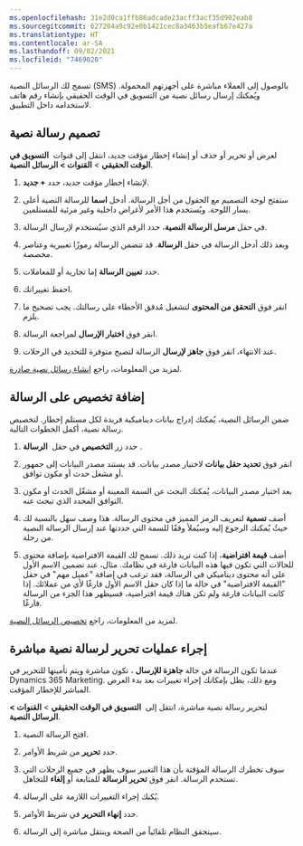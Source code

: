 ```yaml
---
ms.openlocfilehash: 31e2d0ca1ffb86adcade23acff3acf35d902eab8
ms.sourcegitcommit: 627204a9c92e0b1421cec8a3463b5eafb67e427a
ms.translationtype: HT
ms.contentlocale: ar-SA
ms.lasthandoff: 09/02/2021
ms.locfileid: "7469020"
---
```

تسمح لك الرسائل النصية (SMS) بالوصول إلى العملاء مباشرة على أجهزتهم المحمولة. ويُمكنك إرسال رسائل نصية من التسويق في الوقت الحقيقي بإنشاء رقم هاتف لاستخدامه داخل التطبيق.

## <a name="design-a-text-message"></a>تصميم رسالة نصية

لعرض أو تحرير أو حذف أو إنشاء إخطار مؤقت جديد، انتقل إلى قنوات 
**التسويق في الوقت الحقيقي** > **القنوات > الرسائل النصية**.

1.  لإنشاء إخطار مؤقت جديد، حدد **+ جديد**.

1.  ستفتح لوحة التصميم مع الحقول من أجل الرسالة. أدخل **اسما** للرسالة النصية أعلى يسار اللوحة. ويُستخدم هذا الأمر لأغراض داخلية وغير مرئية للمستلمين.

1.  في حقل **مرسل الرسالة النصية**، حدد الرقم الذي سيُستخدم لإرسال الرسالة.

1.  وبعد ذلك أدخل الرسالة في حقل **الرسالة**. قد تتضمن الرسالة ‏‫رموزًا تعبيرية‬ وعناصر مخصصة.

1.  حدد **تعيين الرسالة** إما تجارية أو للمعاملات.

1.  احفظ تغييراتك.

1.  انقر فوق **التحقق من المحتوى** ‏‫لتشغيل مُدقق الأخطاء على رسالتك.‬ 
    يجب تصحيح ما يلزم.

1.  انقر فوق **اختبار الإرسال** لمراجعة الرسالة.

1.  عند الانتهاء، انقر فوق **جاهز لإرسال** الرسالة لتصبح متوفرة للتحديد في الرحلات.

لمزيد من المعلومات، راجع [إنشاء رسائل نصية صادرة](/dynamics365/marketing/real-time-marketing-outbound-text-messaging/?azure-portal=true).

## <a name="add-personalization-to-your-message"></a>إضافة تخصيص على الرسالة

ضمن الرسائل النصية، يُمكنك إدراج بيانات ديناميكية فريدة لكل مستلم إخطار. لتخصيص رسالة نصية، أكمل الخطوات التالية.

1.  حدد زر **التخصيص** في حقل  **الرسالة** .

1.  انقر فوق **تحديد حقل بيانات** لاختيار مصدر بيانات. قد يستند مصدر البيانات إلى جمهور أو مشغل حدث أو مكون توافق.

1.  بعد اختيار مصدر البيانات، يُمكنك البحث عن السمة المعينة أو مشغّل الحدث أو مكون التوافق المحدد الذي تبحث عنه.

1.  أضف **تسمية** لتعريف الرمز المميز في محتوى الرسالة. هذا وصف سهل بالنسبة لك حيثُ يُمكنك الرجوع إليه وسيُملأ وفقًا للسمة التي حددتها عند إرسال الرسالة النصية من رحلة.

1.  أضف **قيمة افتراضية**، إذا كنت تريد ذلك. تسمح لك القيمة الافتراضية بإضافة محتوى للحالات التي تكون فيها هذه البيانات فارغة في نظامك. مثال، عند تضمين الاسم الأول على أنه محتوى ديناميكي في الرسالة، فقد ترغب في إضافة "عميل مهم" في حقل "القيمة الافتراضية" في حالة ما إذا كان حقل الاسم الأول فارغًا لأي من عملائك. إذا كانت البيانات فارغة ولم تكن هناك قيمة افتراضية، فسيظهر هذا الجزء من الرسالة فارغًا.

لمزيد من المعلومات، راجع [تخصيص الرسائل النصية](/dynamics365/marketing/real-time-marketing-outbound-text-messaging?azure-portal=true#personalize-test-messages).

## <a name="make-edits-to-a-live-text-message"></a>إجراء عمليات تحرير لرسالة نصية مباشرة

عندما تكون الرسالة في حالة **جاهزة للإرسال** ، تكون مباشرة ويتم تأمينها للتحرير في Dynamics 365 Marketing. ومع ذلك، يظل بإمكانك إجراء تغييرات بعد بدء العرض المباشر للإخطار المؤقت.

لتحرير رسالة نصية مباشرة، انتقل إلى  **التسويق في الوقت الحقيقي** > **القنوات > الرسائل النصية**.

1.  افتح الرسالة النصية.

1.  حدد **تحرير** من شريط الأوامر.

1.  سوف تخطرك الرسالة المؤقتة بأن هذا التغيير سوف يظهر في جميع الرحلات التي تستخدم الرسالة. انقر فوق **تحرير الرسالة** للمتابعة أو **إلغاء** للتجاهل.

1.  يُكنك إجراء التغييرات اللازمة على الرسالة.

1.  حدد **إنهاء التحرير** في شريط الأوامر.

1.  سيتحقق النظام تلقائياً من الصحة وينتقل مباشرة إلى الرسالة.
